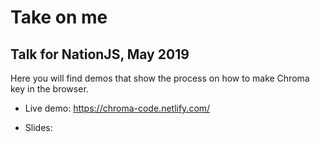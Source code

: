 # Take on me

## Talk for NationJS, May 2019

Here you will find demos that show the process on how to make Chroma key in the browser.

* Live demo: https://chroma-code.netlify.com/

* Slides: 
